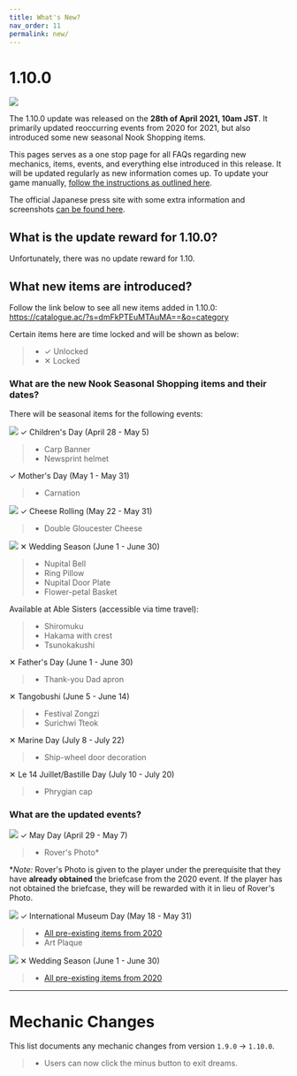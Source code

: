 ```yaml
---
title: What's New?
nav_order: 11
permalink: new/
---
```


# 1.10.0

![](https://assets.nintendo.com/image/upload/f_auto,h_1080,q_auto,w_1920/ncom/en_US/articles/2021/may-day-international-museum-day-and-wedding-season-come-to-animal-crossing-new-horizons/800x450_Switch_News_ACSpring2021?v=2021042719)

The 1.10.0 update was released on the **28th of April 2021, 10am JST**. It primarily updated reoccurring events from 2020 for 2021, but also introduced some new seasonal Nook Shopping items.

This pages serves as a one stop page for all FAQs regarding new mechanics, items, events, and everything else introduced in this release. It will be updated regularly as new information comes up. To update your game manually, [follow the instructions as outlined here](/acnhfaq/misc/#how-do-i-manually-update-my-acnh-game).

The official Japanese press site with some extra information and screenshots [can be found here](https://topics.nintendo.co.jp/article/4aca50db-b0bd-4552-827e-9eadda7ce4e9).

## What is the update reward for 1.10.0?
Unfortunately, there was no update reward for 1.10.

## What new items are introduced?
Follow the link below to see all new items added in 1.10.0:     
<https://catalogue.ac/?s=dmFkPTEuMTAuMA==&o=category>

Certain items here are time locked and will be shown as below:
> - <span class="label label-green">✓ Unlocked</span>
> - <span class="label label-red">✕ Locked</span>

### What are the new Nook Seasonal Shopping items and their dates?
There will be seasonal items for the following events:

![](https://dodocodes.com/images/articles/e6a418faeb667a766619f0f171d6bd7a)
<span class="label label-green">✓</span> Children's Day (April 28 - May 5)
> - Carp Banner
> - Newsprint helmet

<span class="label label-green">✓</span> Mother's Day (May 1 - May 31)
> - Carnation

![](https://dodocodes.com/images/articles/469cc5d2d2bedad6e3e8a52d8f486ea1)
<span class="label label-green">✓</span> Cheese Rolling (May 22 - May 31)
> - Double Gloucester Cheese

![](https://assets.nintendo.com/image/upload/v1619204025/ncom/en_US/articles/2021/may-day-international-museum-day-and-wedding-season-come-to-animal-crossing-new-horizons/ACNH-april-26---wedding2.jpg)
<span class="label label-red">✕</span> Wedding Season (June 1 - June 30)
> - Nupital Bell
> - Ring Pillow
> - Nupital Door Plate
> - Flower-petal Basket

Available at Able Sisters (accessible via time travel):
> - Shiromuku
> - Hakama with crest
> - Tsunokakushi

<span class="label label-red">✕</span> Father's Day (June 1 - June 30)
> - Thank-you Dad apron

<span class="label label-red">✕</span> Tangobushi (June 5 - June 14)
> - Festival Zongzi
> - Surichwi Tteok

<span class="label label-red">✕</span> Marine Day (July 8 - July 22)
> - Ship-wheel door decoration

<span class="label label-red">✕</span> Le 14 Juillet/Bastille Day (July 10 - July 20)
> - Phrygian cap

### What are the updated events?

![](https://assets.nintendo.com/image/upload/v1619202558/ncom/en_US/articles/2021/may-day-international-museum-day-and-wedding-season-come-to-animal-crossing-new-horizons/May_Day_2021.jpg)
<span class="label label-green">✓</span> May Day (April 29 - May 7)

> - Rover's Photo*

\**Note:* Rover's Photo is given to the player under the prerequisite that they have **already obtained** the briefcase from the 2020 event. If the player has not obtained the briefcase, they will be rewarded with it in lieu of Rover's Photo.

![](https://assets.nintendo.com/image/upload/v1619204026/ncom/en_US/articles/2021/may-day-international-museum-day-and-wedding-season-come-to-animal-crossing-new-horizons/ACNH-april-26---museum.jpg)
<span class="label label-green">✓</span> International Museum Day (May 18 - May 31)

> - [All pre-existing items from 2020](https://catalogue.ac/?s=ZXZ0PWludGVybmF0aW9uYWxfbXVzZXVtX2RheQ==)
> - Art Plaque

![](https://assets.nintendo.com/image/upload/v1619204025/ncom/en_US/articles/2021/may-day-international-museum-day-and-wedding-season-come-to-animal-crossing-new-horizons/ACNH-april-26---wedding1.jpg)
<span class="label label-red">✕</span> Wedding Season (June 1 - June 30)

> - [All pre-existing items from 2020](https://catalogue.ac/?s=ZXZ0PXdlZGRpbmdfc2Vhc29u)

* * *

# Mechanic Changes
This list documents any mechanic changes from version `1.9.0` -> `1.10.0`.
> - Users can now click the minus button to exit dreams.

<!-- This list documents any mechanic changes from version `1.6.0` -> `1.7.0`.
- Regarding villager gifting:
    - All hand gifted clothing (aside from wetsuits) are now unsafe. (They will store them)
    - Clothing can now be placed on top of surfaces in villagers' houses. 
    - Shoes are now able to be placed in villagers' houses.
    - Some items in villager houses are now rotated inward instead of facing the wall.
    - Wreath glitch appears to be fixed.
- It is now possible for villagers to have the move out bubble before having the first K.K. concert.
- Snowballs now have less strict spawn conditions. 
- Celeste can now show up on a Sunday. -->

<!-- No mechanic changes have been reported for `1.7.0` -> `1.8.0` yet. -->
<!-- 
This list documents any mechanic changes from version `1.8.0` -> `1.9.0`.
- Regarding villager gifting:
    - The "fruit stack" trick to get villager photos via mail no longer works. However, if the individual item in a stack is worth 750+ bells, the villager can still send their photo via mail.
    - Villager photos can now be placed on surfaces in villager homes.  -->
